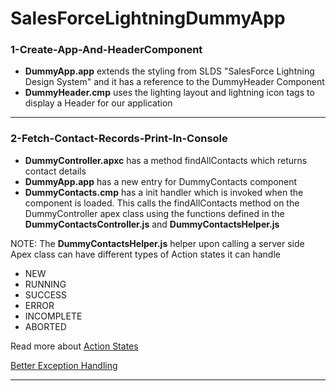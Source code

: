 # SalesForceLightningDummyApp

### 1-Create-App-And-HeaderComponent
* <b>DummyApp.app</b> extends the styling from SLDS "SalesForce Lightning Design System" and it has a reference to the DummyHeader Component
* <b>DummyHeader.cmp</b> uses the lighting layout and lightning icon tags to display a Header for our application

-----------------------------------------------------------------------------------------------------------------------------

### 2-Fetch-Contact-Records-Print-In-Console
* <b>DummyController.apxc</b> has a method findAllContacts which returns contact details
* <b>DummyApp.app</b> has a new entry for DummyContacts component
* <b>DummyContacts.cmp</b> has a init handler which is invoked when the component is loaded. This calls the findAllContacts method on the DummyController apex class using the functions defined in the <b>DummyContactsController.js</b> and <b>DummyContactsHelper.js</b>

NOTE: The <b>DummyContactsHelper.js</b> helper upon calling a server side Apex class can have different types of Action states it can handle
- NEW
- RUNNING
- SUCCESS
- ERROR
- INCOMPLETE
- ABORTED

Read more about
[Action States](https://developer.salesforce.com/docs/atlas.en-us.lightning.meta/lightning/controllers_server_actions_states.htm)

[Better Exception Handling](https://developer.salesforce.com/blogs/2017/09/error-handling-best-practices-lightning-apex.html)

-----------------------------------------------------------------------------------------------------------------------------
